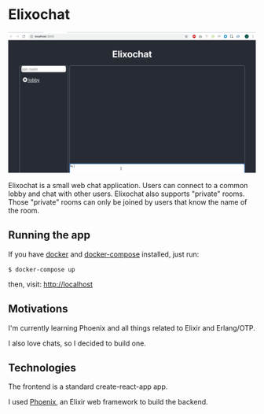 # Elixochat
<img src="./doc/elixochat.gif" width="1280">

Elixochat is a small web chat application. Users can connect to a common lobby and chat with other users.
Elixochat also supports "private" rooms. Those "private" rooms can only be joined by users that know the name of the room.

## Running the app
If you have [docker](https://www.docker.com/) and [docker-compose](https://docs.docker.com/compose/) installed, just run:
```
$ docker-compose up
```

then, visit: [http://localhost](http://localhost)

## Motivations
I'm currently learning Phoenix and all things related to Elixir and Erlang/OTP. 

I also love chats, so I decided to build one.

## Technologies
The frontend is a standard create-react-app app.

I used [Phoenix](https://phoenixframework.org/), an Elixir web framework to build the backend.
